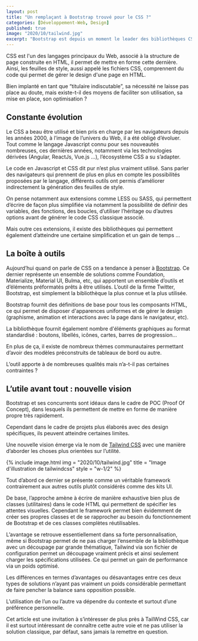 ```yaml
---
layout: post
title: "Un remplaçant à Bootstrap trouvé pour le CSS ?"
categories: [Développement-Web, Design]
published: true
image: "2020/10/tailwind.jpg"
excerpt: "Bootstrap est depuis un moment le leader des bibliothèques CSS. As-tu déjà entendu parlé de Tailwind ? Une nouvelle façon d'appréhender le design."
---
```


CSS est l'un des langages principaux du Web, associé à la structure de page construite en HTML, il permet de mettre en forme cette dernière. Ainsi, les feuilles de style, aussi appelé les fichiers CSS, comprennent du code qui permet de gérer le design d'une page en HTML.

Bien implanté en tant que “titulaire indiscutable”, sa nécessité ne laisse pas place au doute, mais existe-t-il des moyens de faciliter son utilisation, sa mise en place, son optimisation ?

## Constante évolution 

Le CSS a beau être utilisé et bien pris en charge par les navigateurs depuis les années 2000, à l’image de l’univers du Web, il a été obligé d’évoluer. 
Tout comme le langage Javascript connu pour ses nouveautés nombreuses, ces dernières années, notamment via les technologies dérivées (Angular, ReactJs, Vue.js …), l’écosystème CSS a su s’adapter. 

Le code en Javascript et CSS dit pur n’est plus vraiment utilisé. Sans parler des navigateurs qui prennent de plus en plus en compte les possibilités proposées par le langage, différents outils ont permis d’améliorer indirectement la génération des feuilles de style. 

On pense notamment aux extensions comme LESS ou SASS, qui permettent d’écrire de façon plus simplifiée via notamment la possibilité de définir des variables, des fonctions, des boucles, d’utiliser l’héritage ou d’autres options avant de générer le code CSS classique associé. 

Mais outre ces extensions, il existe des bibliothèques qui permettent également d’atteindre une certaine simplification et un gain de temps ... 

## La boîte à outils

Aujourd’hui quand on parle de CSS on a tendance à penser à [Bootstrap](https://getbootstrap.com/). Ce dernier représente un ensemble de solutions comme Foundation, Materialize, Material UI, Bulma, etc, qui apportent un ensemble d’outils et d’éléments préformatés prêts à être utilisés. L’outil de la firme Twitter, Bootstrap, est simplement la bibliothèque la plus connue et la plus utilisée. 

Bootstrap fournit des définitions de base pour tous les composants HTML, ce qui permet de disposer d'apparences uniformes et de gérer le design (graphisme, animation et interactions avec la page dans le navigateur, etc).

La bibliothèque fournit également nombre d'éléments graphiques au format standardisé : boutons, libellés, icônes, cartes, barres de progression…

En plus de ça, il existe de nombreux thèmes communautaires permettant d’avoir des modèles préconstruits de tableaux de bord ou autre. 

L’outil apporte à de nombreuses qualités mais n’a-t-il pas certaines contraintes ? 

## L’utile avant tout : nouvelle vision 

Bootstrap et ses concurrents sont idéaux dans le cadre de POC (Proof Of Concept), dans lesquels ils permettent de mettre en forme de manière propre très rapidement. 

Cependant dans le cadre de projets plus élaborés avec des design spécifiques, ils peuvent atteindre certaines limites. 

Une nouvelle vision émerge via le nom de [Tailwind CSS](https://tailwindcss.com/) avec une manière d’aborder les choses plus orientées sur l’utilité. 

{% include image.html img = "2020/10/tailwind.jpg" title = "Image d'illustration de tailwindcss" style = "w-1/2" %}

Tout d’abord ce dernier se présente comme un véritable framework contrairement aux autres outils plutôt considérés comme des kits UI. 

De base, l’approche amène à écrire de manière exhaustive bien plus de classes (utilitaires) dans le code HTML qui permettent de spécifier les attentes visuelles. Cependant le framework permet bien évidemment de créer ses propres classes et de se rapprocher au besoin du fonctionnement de Bootstrap et de ces classes complètes réutilisables. 

L’avantage se retrouve essentiellement dans sa forte personnalisation, même si Bootstrap permet de ne pas charger l’ensemble de la bibliothèque avec un découpage par grande thématique, Tailwind via son fichier de configuration permet un découpage vraiment précis et ainsi seulement charger les spécifications utilisées. 
Ce qui permet un gain de performance via un poids optimisé. 

Les différences en termes d’avantages ou désavantages entre ces deux types de solutions n’ayant pas vraiment un poids considérable permettant de faire pencher la balance sans opposition possible. 

L’utilisation de l’un ou l’autre va dépendre du contexte et surtout d’une préférence personnelle. 

Cet article est une invitation à s’intéresser de plus près à TailWind CSS, car il est surtout intéressant de connaître cette autre voie et ne pas utiliser la solution classique, par défaut, sans jamais la remettre en question.  


